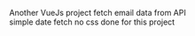  Another VueJs project
 fetch email data from API     
 simple date fetch  no css done for this project                        
